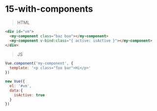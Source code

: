 # 15-with-components

>HTML
```html
<div id="vm">
  <my-component class="baz boo"></my-component>
  <my-component v-bind:class="{ active: isActive }"></my-component>
</div>
```

>JS
```javascript
Vue.component('my-component', {
  template: '<p class="foo bar">Hi</p>'
})

new Vue({
  el: '#vm',
  data:{
    isActive: true
  }
})
```